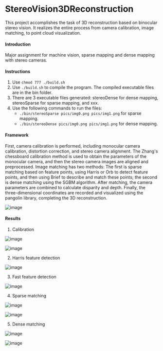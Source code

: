 # StereoVision3DReconstruction
This project accomplishes the task of 3D reconstruction based on binocular stereo vision. It realizes the entire process from camera calibration, image matching, to point cloud visualization.

#### Introduction

Major assignment for machine vision, sparse mapping and dense mapping with stereo cameras.

#### Instructions

1. Use `chmod 777 ./build.sh`
2. Use `./build.sh` to compile the program. The compiled executable files are in the bin folder.
3. There are 3 executable files generated: stereoDense for dense mapping, stereoSparse for sparse mapping, and xxx.
4. Use the following commands to run the files:
   - `./bin/stereoSparse pics/img0.png pics/img1.png` for sparse mapping.
   - `./bin/stereoDense pics/img0.png pics/img1.png` for dense mapping.

#### Framework

First, camera calibration is performed, including monocular camera calibration, distortion correction, and stereo camera alignment. The Zhang's chessboard calibration method is used to obtain the parameters of the monocular camera, and then the stereo camera images are aligned and preprocessed.
Image matching has two methods: The first is sparse matching based on feature points, using Harris or Orb to detect feature points, and then using Brief to describe and match these points; the second is dense matching using the SGBM algorithm.
After matching, the camera parameters are combined to calculate disparity and depth. Finally, the three-dimensional coordinates are recorded and visualized using the pangolin library, completing the 3D reconstruction.

![image](https://github.com/jimazeyu/StereoVision3DReconstruction/assets/69748976/b5e9d5b8-916b-48af-a212-96e5fa3fd72e)


#### Results

1. Calibration

![image](https://github.com/jimazeyu/StereoVision3DReconstruction/assets/69748976/2cddafa2-000d-49c6-88c0-76d12b1540c2)


![image](https://github.com/jimazeyu/StereoVision3DReconstruction/assets/69748976/d45a2b81-4f04-42b3-9201-dd01eaaeb181)


2. Harris feature detection

![image](https://github.com/jimazeyu/StereoVision3DReconstruction/assets/69748976/fd6eb10d-cce7-47dc-b09e-fae0ce82df84)


3. Fast feature detection

![image](https://github.com/jimazeyu/StereoVision3DReconstruction/assets/69748976/72daed11-1134-4bef-9c02-0e98387cd70d)


4. Sparse matching

![image](https://github.com/jimazeyu/StereoVision3DReconstruction/assets/69748976/c26e6f52-7d4c-4040-899b-6cb30cbbac38)

![image](https://github.com/jimazeyu/StereoVision3DReconstruction/assets/69748976/890ef98b-7f22-4981-aed9-17cc16f2a21a)


5. Dense matching
   
![image](https://github.com/jimazeyu/StereoVision3DReconstruction/assets/69748976/e79f5ce6-ef0d-41f4-9a21-ab4d92f9bfd5)

![image](https://github.com/jimazeyu/StereoVision3DReconstruction/assets/69748976/9c3bf38b-7779-4144-bffe-877ffa1c8e3c)


